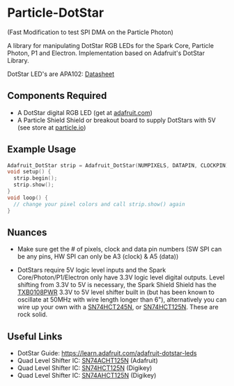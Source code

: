 Particle-DotStar
================

(Fast Modification to test SPI DMA on the Particle Photon)

A library for manipulating DotStar RGB LEDs for the Spark Core, Particle Photon, P1 and Electron.
Implementation based on Adafruit's DotStar Library.

DotStar LED's are APA102: [Datasheet](http://www.adafruit.com/datasheets/APA102.pdf)

Components Required
---
- A DotStar digital RGB LED (get at [adafruit.com](http://www.adafruit.com/search?q=dotstar&b=1))
- A Particle Shield Shield or breakout board to supply DotStars with 5V (see store at [particle.io](particle.io))

Example Usage
---

```cpp
Adafruit_DotStar strip = Adafruit_DotStar(NUMPIXELS, DATAPIN, CLOCKPIN);
void setup() {
  strip.begin();
  strip.show();
}
void loop() {
  // change your pixel colors and call strip.show() again
}
```

Nuances
---

- Make sure get the # of pixels, clock and data pin numbers (SW SPI can be any pins, HW SPI can only be A3 (clock) & A5 (data))

- DotStars require 5V logic level inputs and the Spark Core/Photon/P1/Electron only have 3.3V logic level digital outputs. Level shifting from 3.3V to 5V is
necessary, the Spark Shield Shield has the [TXB0108PWR](http://www.digikey.com/product-search/en?pv7=2&k=TXB0108PWR) 3.3V to 5V level shifter built in (but has been known to oscillate at 50MHz with wire length longer than 6"), alternatively you can wire up your own with a [SN74HCT245N](http://www.digikey.com/product-detail/en/SN74HCT245N/296-1612-5-ND/277258), or [SN74HCT125N](http://www.digikey.com/product-detail/en/SN74HCT125N/296-8386-5-ND/376860). These are rock solid.


Useful Links
---

- DotStar Guide: https://learn.adafruit.com/adafruit-dotstar-leds
- Quad Level Shifter IC: [SN74ACHT125N](https://www.adafruit.com/product/1787) (Adafruit)
- Quad Level Shifter IC: [SN74HCT125N](http://www.digikey.com/product-detail/en/SN74HCT125N/296-8386-5-ND/376860) (Digikey)
- Quad Level Shifter IC: [SN74AHCT125N](http://www.digikey.com/product-detail/en/SN74AHCT125N/296-4655-5-ND/375798) (Digikey)

